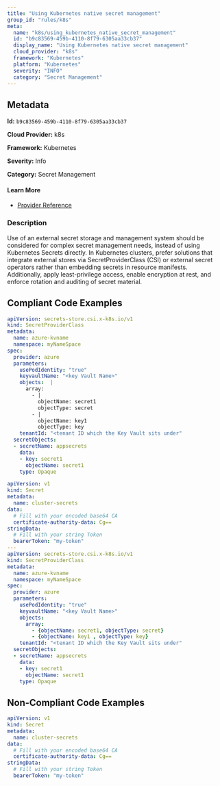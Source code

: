 ```yaml
---
title: "Using Kubernetes native secret management"
group_id: "rules/k8s"
meta:
  name: "k8s/using_kubernetes_native_secret_management"
  id: "b9c83569-459b-4110-8f79-6305aa33cb37"
  display_name: "Using Kubernetes native secret management"
  cloud_provider: "k8s"
  framework: "Kubernetes"
  platform: "Kubernetes"
  severity: "INFO"
  category: "Secret Management"
---
```

## Metadata

**Id:** `b9c83569-459b-4110-8f79-6305aa33cb37`

**Cloud Provider:** k8s

**Framework:** Kubernetes

**Severity:** Info

**Category:** Secret Management

#### Learn More

 - [Provider Reference](https://kubernetes.io/docs/concepts/configuration/secret/)

### Description

 Use of an external secret storage and management system should be considered for complex secret management needs, instead of using Kubernetes Secrets directly.
In Kubernetes clusters, prefer solutions that integrate external stores via SecretProviderClass (CSI) or external secret operators rather than embedding secrets in resource manifests.
Additionally, apply least-privilege access, enable encryption at rest, and enforce rotation and auditing of secret material.


## Compliant Code Examples
```yaml
apiVersion: secrets-store.csi.x-k8s.io/v1
kind: SecretProviderClass
metadata:
  name: azure-kvname
  namespace: myNameSpace
spec:
  provider: azure
  parameters:
    usePodIdentity: "true"              
    keyvaultName: "<key Vault Name>"               
    objects:  |
      array:
        - |
          objectName: secret1          
          objectType: secret                                      
        - |
          objectName: key1               
          objectType: key
    tenantId: "<tenant ID which the Key Vault sits under"            
  secretObjects:                             
  - secretName: appsecrets   
    data:
    - key: secret1                          
      objectName: secret1                                        
    type: Opaque  

```

```yaml
apiVersion: v1
kind: Secret
metadata:
  name: cluster-secrets
data:
  # Fill with your encoded base64 CA
  certificate-authority-data: Cg==
stringData:
  # Fill with your string Token
  bearerToken: "my-token"
---
apiVersion: secrets-store.csi.x-k8s.io/v1
kind: SecretProviderClass
metadata:
  name: azure-kvname
  namespace: myNameSpace
spec:
  provider: azure
  parameters:
    usePodIdentity: "true"              
    keyvaultName: "<key Vault Name>"               
    objects:  
      array:
        - {objectName: secret1, objectType: secret}
        - {objectName: key1 , objectType: key}                                      
    tenantId: "<tenant ID which the Key Vault sits under"            
  secretObjects:                             
  - secretName: appsecrets   
    data:
    - key: secret1                          
      objectName: secret1                                        
    type: Opaque  

```
## Non-Compliant Code Examples
```yaml
apiVersion: v1
kind: Secret
metadata:
  name: cluster-secrets
data:
  # Fill with your encoded base64 CA
  certificate-authority-data: Cg==
stringData:
  # Fill with your string Token
  bearerToken: "my-token"

```